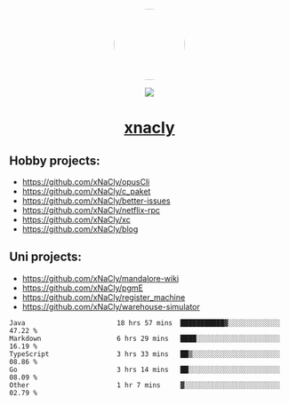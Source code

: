<p align="center">
  <img style="border-radius: 100px" width="128" height="128" src="https://avatars.githubusercontent.com/u/47723417?v=4"/>
</p>
<p align="center">
  <img src="https://komarev.com/ghpvc/?username=xnacly&&style=flat-square"/>
</p>

<h1 align="center"><a href="https://xnacly.me"> xnacly</a> </h1>

## Hobby projects:
- https://github.com/xNaCly/opusCli
- https://github.com/xNaCly/c_paket
- https://github.com/xNaCly/better-issues
- https://github.com/xNaCly/netflix-rpc
- https://github.com/xNaCly/xc
- https://github.com/xNaCly/blog

## Uni projects:
- https://github.com/xNaCly/mandalore-wiki
- https://github.com/xNaCly/pgmE
- https://github.com/xNaCly/register_machine
- https://github.com/xNaCly/warehouse-simulator


<!--START_SECTION:waka-->

```text
Java                       18 hrs 57 mins  ███████████▓░░░░░░░░░░░░░   47.22 %
Markdown                   6 hrs 29 mins   ████░░░░░░░░░░░░░░░░░░░░░   16.19 %
TypeScript                 3 hrs 33 mins   ██▒░░░░░░░░░░░░░░░░░░░░░░   08.86 %
Go                         3 hrs 14 mins   ██░░░░░░░░░░░░░░░░░░░░░░░   08.09 %
Other                      1 hr 7 mins     ▓░░░░░░░░░░░░░░░░░░░░░░░░   02.79 %
```

<!--END_SECTION:waka-->
